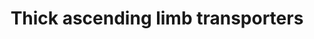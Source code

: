 ---
annotations:
- id: CL:0000627
  parent: transporting cell
  type: Cell Type Ontology
  value: transporting cell
- id: PW:0000004
  parent: regulatory pathway
  type: Pathway Ontology
  value: regulatory pathway
- id: PW:0000103
  parent: regulatory pathway
  type: Pathway Ontology
  value: transport pathway
- id: CL:1001106
  parent: animal cell
  type: Cell Type Ontology
  value: kidney loop of Henle thick ascending limb epithelial cell
- id: DOID:445
  parent: genetic disease
  type: Disease Ontology
  value: Bartter disease
- id: CL:0002518
  parent: animal cell
  type: Cell Type Ontology
  value: kidney epithelial cell
authors:
- AgustinGV
- MaintBot
- AlexanderPico
- Khanspers
- Egonw
- DeSl
- Eweitz
citedin:
- link: PMC8741773
  title: Enhanced glucose metabolism through activation of HIF-1α covers the energy
    demand in a rat embryonic heart primordium after heartbeat initiation (2022)
- link: PMC7645421
  title: Unraveling the blood transcriptome after real-life exposure of Wistar-rats
    to PM2.5, PM1 and water-soluble metals in the ambient air (2020)
- link: PMC5698080
  title: 'Developing Tools for Analysis of Renal Genomic Data: An Invitation to Participate
    (2017)'
communities:
- Renal_Genomics
description: 'This pathway shows the main transporters in the thick ascending limb
  of the Loop of Henle  '
last-edited: 2025-07-03
ndex: null
organisms:
- Rattus norvegicus
redirect_from:
- /index.php/Pathway:WP3882
- /instance/WP3882
- /instance/WP3882_r139749
revision: r139749
schema-jsonld:
- '@context': https://schema.org/
  '@id': https://wikipathways.github.io/pathways/WP3882.html
  '@type': Dataset
  creator:
    '@type': Organization
    name: WikiPathways
  description: 'This pathway shows the main transporters in the thick ascending limb
    of the Loop of Henle  '
  keywords:
  - 2 Cl
  - 2 K
  - 3 Na
  - ADP
  - ATP
  - ATP1A1
  - ATP1B1
  - Aquaporin 1
  - Barttin
  - CA2
  - CA4
  - CLC-K1
  - CLC-K2
  - CO₂
  - Cl
  - Fxyd2
  - H
  - HCO3
  - H₂O
  - K
  - KCC4
  - KCNJ13
  - KCNJ16
  - KCNK12
  - KCNK13
  - KCNQ1
  - NBCn1
  - NHE2
  - NHE3
  - NKCC2
  - Na
  - ROMK 2/3
  license: CC0
  name: Thick ascending limb transporters
seo: CreativeWork
title: Thick ascending limb transporters
wpid: WP3882
---